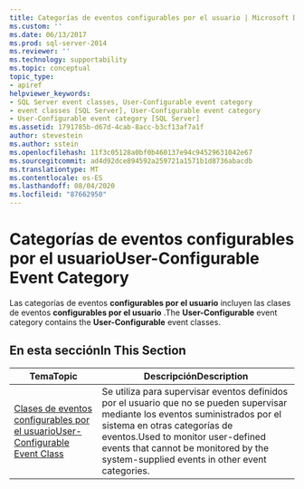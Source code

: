 ```yaml
---
title: Categorías de eventos configurables por el usuario | Microsoft Docs
ms.custom: ''
ms.date: 06/13/2017
ms.prod: sql-server-2014
ms.reviewer: ''
ms.technology: supportability
ms.topic: conceptual
topic_type:
- apiref
helpviewer_keywords:
- SQL Server event classes, User-Configurable event category
- event classes [SQL Server], User-Configurable event category
- User-Configurable event category [SQL Server]
ms.assetid: 1791785b-d67d-4cab-8acc-b3cf13af7a1f
author: stevestein
ms.author: sstein
ms.openlocfilehash: 11f3c05128a0bf0b460137e94c94529631042e67
ms.sourcegitcommit: ad4d92dce894592a259721a1571b1d8736abacdb
ms.translationtype: MT
ms.contentlocale: es-ES
ms.lasthandoff: 08/04/2020
ms.locfileid: "87662950"
---
```

# <a name="user-configurable-event-category"></a><span data-ttu-id="93158-102">Categorías de eventos configurables por el usuario</span><span class="sxs-lookup"><span data-stu-id="93158-102">User-Configurable Event Category</span></span>
  <span data-ttu-id="93158-103">Las categorías de eventos **configurables por el usuario** incluyen las clases de eventos **configurables por el usuario** .</span><span class="sxs-lookup"><span data-stu-id="93158-103">The **User-Configurable** event category contains the **User-Configurable** event classes.</span></span>  
  
## <a name="in-this-section"></a><span data-ttu-id="93158-104">En esta sección</span><span class="sxs-lookup"><span data-stu-id="93158-104">In This Section</span></span>  
  
|<span data-ttu-id="93158-105">Tema</span><span class="sxs-lookup"><span data-stu-id="93158-105">Topic</span></span>|<span data-ttu-id="93158-106">Descripción</span><span class="sxs-lookup"><span data-stu-id="93158-106">Description</span></span>|  
|-----------|-----------------|  
|[<span data-ttu-id="93158-107">Clases de eventos configurables por el usuario</span><span class="sxs-lookup"><span data-stu-id="93158-107">User-Configurable Event Class</span></span>](user-configurable-event-class.md)|<span data-ttu-id="93158-108">Se utiliza para supervisar eventos definidos por el usuario que no se pueden supervisar mediante los eventos suministrados por el sistema en otras categorías de eventos.</span><span class="sxs-lookup"><span data-stu-id="93158-108">Used to monitor user-defined events that cannot be monitored by the system-supplied events in other event categories.</span></span>|  
  
  
